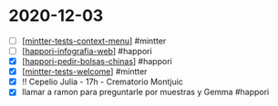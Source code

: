 # 2020-12-03

- [ ] [[mintter-tests-context-menu]] #mintter
- [ ] [[happori-infografia-web]] #happori
- [x] [[happori-pedir-bolsas-chinas]] #happori
- [x] [[mintter-tests-welcome]] #mintter
- [x] !! Cepelio Julia - 17h - Crematorio Montjuic
- [x] llamar a ramon para preguntarle por muestras y Gemma #happori

[//begin]: # "Autogenerated link references for markdown compatibility"
[mintter-tests-context-menu]: ../mintter-tests-context-menu "Mintter Tests Context Menu"
[happori-infografia-web]: ../happori-infografia-web "Infografia Web Happori"
[happori-pedir-bolsas-chinas]: ../happori-pedir-bolsas-chinas "Happori Pedir Bolsas Chinas"
[mintter-tests-welcome]: ../mintter-tests-welcome "Mintter Tests Welcome"
[//end]: # "Autogenerated link references"
